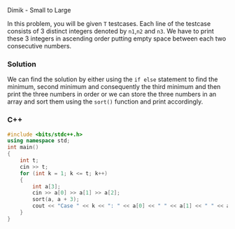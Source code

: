 Dimik - Small to Large

In this problem, you will be given `T` testcases. Each line of the testcase consists of 3 distinct integers denoted by `n1`,`n2` and `n3`. We have to print these 3 integers in ascending order putting empty space between each two consecutive numbers.

### Solution
We can find the solution by either using the `if else` statement to find the minimum, second minimum and consequently the third minimum and then print the three numbers in order or we can store the three numbers in an array and sort them using the `sort()` function and print accordingly.

### C++
```cpp
#include <bits/stdc++.h>
using namespace std;
int main()
{
    int t;
    cin >> t;
    for (int k = 1; k <= t; k++)
    {
        int a[3];
        cin >> a[0] >> a[1] >> a[2];
        sort(a, a + 3);
        cout << "Case " << k << ": " << a[0] << " " << a[1] << " " << a[2] << endl;
    }
}
```
